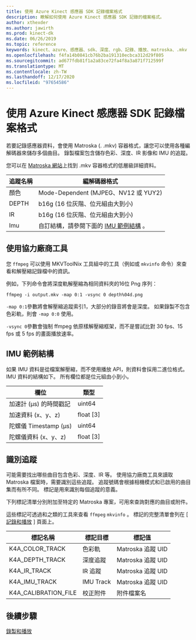 ```yaml
---
title: 使用 Azure Kinect 感應器 SDK 記錄檔案格式
description: 瞭解如何使用 Azure Kinect 感應器 SDK 記錄的檔案格式。
author: xthexder
ms.author: jawirth
ms.prod: kinect-dk
ms.date: 06/26/2019
ms.topic: reference
keywords: kinect、azure、感應器、sdk、深度、rgb、記錄、播放、matroska、.mkv
ms.openlocfilehash: f4fa14b0841cb76b2ba191310ecbca312d29f805
ms.sourcegitcommit: ad677fdb81f1a2a83ce72fa4f8a3a871f712599f
ms.translationtype: MT
ms.contentlocale: zh-TW
ms.lasthandoff: 12/17/2020
ms.locfileid: "97654586"
---
```

# <a name="use-azure-kinect-sensor-sdk-to-record-file-format"></a>使用 Azure Kinect 感應器 SDK 記錄檔案格式

若要記錄感應器資料，會使用 Matroska (. .mkv) 容器格式，讓您可以使用各種編解碼器來儲存多個曲目。 錄製檔案包含儲存色彩、深度、IR 影像和 IMU 的追蹤。

您可以在 [Matroska 網站](https://www.matroska.org/index.html)上找到 .mkv 容器格式的低層級詳細資料。

| 追蹤名稱 | 編解碼器格式                          |
|------------|---------------------------------------|
| 顏色      | Mode-Dependent (MJPEG、NV12 或 YUY2)  |
| DEPTH      | b16g (16 位灰階、位元組由大到小)    |
| IR         | b16g (16 位灰階、位元組由大到小)    |
| Imu        | 自訂結構，請參閱下面的 [IMU 範例結構](record-file-format.md#imu-sample-structure) 。 |

## <a name="using-third-party-tools"></a>使用協力廠商工具

您 `ffmpeg` 可以使用 MKVToolNix 工具組中的工具（例如或 `mkvinfo` 命令）來查看和解壓縮記錄檔中的資訊。 [](https://mkvtoolnix.download/)

例如，下列命令會將深度軌解壓縮為相同資料夾的16位 Png 序列：

```
ffmpeg -i output.mkv -map 0:1 -vsync 0 depth%04d.png
```

`-map 0:1`參數將會解壓縮追蹤索引1，大部分的錄音將會是深度。 如果錄製不包含色彩軌，則會 `-map 0:0` 使用。

`-vsync 0`參數會強制 ffmpeg 依原樣解壓縮框架，而不是嘗試比對 30 fps、15 fps 或 5 fps 的畫面播放速率。

## <a name="imu-sample-structure"></a>IMU 範例結構

如果 IMU 資料是從檔案解壓縮，而不使用播放 API，則資料會採用二進位格式。
IMU 資料的結構如下。 所有欄位都是位元組由小到小。

| 欄位                        | 類型     |
|------------------------------|----------|
| 加速計 (μs) 的時間戳記 | uint64   |
| 加速資料 (x、y、z)  | float [3] |
| 陀螺儀 Timestamp (μs)      | uint64   |
| 陀螺儀資料 (x、y、z)      | float [3] |

## <a name="identifying-tracks"></a>識別追蹤

可能需要找出哪些曲目包含色彩、深度、IR 等。 使用協力廠商工具來讀取 Matroska 檔案時，需要識別這些追蹤。
追蹤號碼會根據相機模式和已啟用的曲目集而有所不同。 標記是用來識別每個追蹤的意義。

下列標記清單分別附加至特定的 Matroska 專案，可用來查詢對應的曲目或附件。

這些標記可透過和之類的工具來查看 `ffmpeg` `mkvinfo` 。
標記的完整清單會列在 [ [記錄和播放](record-playback-api.md) ] 頁面上。

| 標記名稱             | 標記目標             | 標記值             |
|----------------------|------------------------|-----------------------|
| K4A_COLOR_TRACK      | 色彩軌            | Matroska 追蹤 UID    |
| K4A_DEPTH_TRACK      | 深度追蹤            | Matroska 追蹤 UID    |
| K4A_IR_TRACK         | IR 追蹤               | Matroska 追蹤 UID    |
| K4A_IMU_TRACK        | IMU Track              | Matroska 追蹤 UID    |
| K4A_CALIBRATION_FILE | 校正附件 | 附件檔案名   |

## <a name="next-steps"></a>後續步驟

[錄製和播放](record-playback-api.md)
